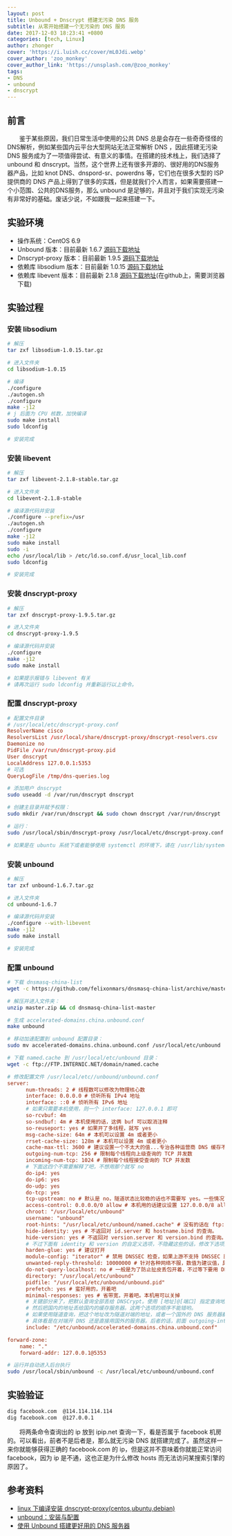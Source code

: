 ```yaml
---
layout: post
title: Unbound + Dnscrypt 搭建无污染 DNS 服务
subtitle: 从零开始搭建一个无污染的 DNS 服务
date: 2017-12-03 18:23:41 +0800
categories: [tech, Linux]
author: zhonger
cover: 'https://i.luish.cc/cover/mL0Jdi.webp'
cover_author: 'zoo_monkey'
cover_author_link: 'https://unsplash.com/@zoo_monkey'
tags:
- DNS
- unbound
- dnscrypt
---
```


## 前言

&emsp;&emsp;鉴于某些原因，我们日常生活中使用的公共 DNS 总是会存在一些奇奇怪怪的DNS解析，例如某些国内云平台大型网站无法正常解析 DNS ，因此搭建无污染 DNS 服务成为了一项值得尝试、有意义的事情。在搭建的技术栈上，我们选择了 unbound 和 dnscrypt。当然，这个世界上还有很多开源的、很好用的DNS服务器产品，比如 knot DNS、dnspord-sr、powerdns 等，它们也在很多大型的 ISP 提供商的 DNS 产品上得到了很多的实践，但是就我们个人而言，如果需要搭建一个小范围、公共的DNS服务，那么 unbound 是足够的，并且对于我们实现无污染有非常好的基础。废话少说，不如跟我一起来搭建一下。

## 实验环境

- 操作系统：CentOS 6.9
- Unbound 版本：目前最新 1.6.7 [源码下载地址](http://unbound.net/downloads/unbound-latest.tar.gz)
- Dnscrypt-proxy 版本：目前最新 1.9.5 [源码下载地址](https://download.dnscrypt.org/dnscrypt-proxy/dnscrypt-proxy-1.9.5.tar.gz)
- 依赖库 libsodium 版本：目前最新 1.0.15 [源码下载地址](https://download.libsodium.org/libsodium/releases/libsodium-1.0.15.tar.gz)
- 依赖库 libevent 版本：目前最新 2.1.8 [源码下载地址](https://github.com/libevent/libevent/releases/download/release-2.1.8-stable/libevent-2.1.8-stable.tar.gz)(在github上，需要浏览器下载)

## 实验过程

### 安装 libsodium

```bash
# 解压 
tar zxf libsodium-1.0.15.tar.gz

# 进入文件夹
cd libsodium-1.0.15

# 编译
./configure
./autogen.sh
./configure
make -j12 
# j 后面为 CPU 核数，加快编译
sudo make install
sudo ldconfig

# 安装完成
```

### 安装 libevent

```bash
# 解压
tar zxf libevent-2.1.8-stable.tar.gz

# 进入文件夹
cd libevent-2.1.8-stable

# 编译源代码并安装
./configure --prefix=/usr
./autogen.sh
./configure
make -j12
sudo make install
sudo -i
echo /usr/local/lib > /etc/ld.so.conf.d/usr_local_lib.conf
sudo ldconfig

# 安装完成
```

### 安装 dnscrypt-proxy

```bash
# 解压
tar zxf dnscrypt-proxy-1.9.5.tar.gz

# 进入文件夹
cd dnscrypt-proxy-1.9.5

# 编译源代码并安装
./configure
make -j12
sudo make install

# 如果提示报错与 libevent 有关
# 请再次运行 sudo ldconfig 并重新运行以上命令。
```

### 配置 dnscrypt-proxy

```conf
# 配置文件目录
# /usr/local/etc/dnscrypt-proxy.conf
ResolverName cisco
ResolversList /usr/local/share/dnscrypt-proxy/dnscrypt-resolvers.csv
Daemonize no
PidFile /var/run/dnscrypt-proxy.pid
User dnscrypt
LocalAddress 127.0.0.1:5353
# 可选
QueryLogFile /tmp/dns-queries.log
```

```bash
# 添加用户 dnscrypt
sudo useadd -d /var/run/dnscrypt dnscrypt

# 创建主目录并赋予权限：
sudo mkdir /var/run/dnscrypt && sudo chown dnscrypt /var/run/dnscrypt

# 运行：
sudo /usr/local/sbin/dnscrypt-proxy /usr/local/etc/dnscrypt-proxy.conf

# 如果是在 ubuntu 系统下或者能够使用 systemctl 的环境下，请在 /usr/lib/systemd/system/dnscrypt-proxy.socket 修改配置，参考资料 3 中所示。
```

### 安装 unbound

```bash
# 解压
tar zxf unbound-1.6.7.tar.gz

# 进入文件夹 
cd unbound-1.6.7

# 编译源代码并安装
./configure --with-libevent
make -j12
sudo make install

# 安装完成
```

### 配置 unbound

```bash
# 下载 dnsmasq-china-list
wget -c https://github.com/felixonmars/dnsmasq-china-list/archive/master.zip

# 解压并进入文件夹：
unzip master.zip && cd dnsmasq-china-list-master

# 生成 accelerated-domains.china.unbound.conf
make unbound

# 移动加速配置到 unbound 配置目录：
sudo mv accelerated-domains.china.unbound.conf /usr/local/etc/unbound

# 下载 named.cache 到 /usr/local/etc/unbound 目录：
wget -c ftp://FTP.INTERNIC.NET/domain/named.cache 
```

```ini
# 修改配置文件 /usr/local/etc//unbound/unbound.conf
server:
      num-threads: 2 # 线程数可以修改为物理核心数
      interface: 0.0.0.0 # 侦听所有 IPv4 地址
      interface: ::0 # 侦听所有 IPv6 地址
      # 如果只需要本机使用，则一个 interface: 127.0.0.1 即可
      so-rcvbuf: 4m
      so-sndbuf: 4m # 本机使用的话，这俩 buf 可以取消注释
      so-reuseport: yes # 如果开了多线程，就写 yes
      msg-cache-size: 64m # 本机可以设置 4m 或者更小
      rrset-cache-size: 128m # 本机可以设置 4m 或者更小
      cache-max-ttl: 3600 # 建议设置一个不太大的值...专治各种运营商 DNS 缓存不服
      outgoing-num-tcp: 256 # 限制每个线程向上级查询的 TCP 并发数
      incoming-num-tcp: 1024 # 限制每个线程接受查询的 TCP 并发数
      # 下面这四个不需要解释了吧，不想用那个就写 no
      do-ip4: yes
      do-ip6: yes
      do-udp: yes
      do-tcp: yes
      tcp-upstream: no # 默认是 no，隧道状态比较稳的话也不需要写 yes。一些情况下强制使用 tcp 连上游的话写 yes
      access-control: 0.0.0.0/0 allow # 本机用的话建议设置 127.0.0.0/8 allow，局域网用适当调整
      chroot: "/usr/local/etc/unbound"
      username: "unbound"
      root-hints: "/usr/local/etc/unbound/named.cache" # 没有的话在 ftp://FTP.INTERNIC.NET/domain/named.cache 下载一份
      hide-identity: yes # 不返回对 id.server 和 hostname.bind 的查询。
      hide-version: yes # 不返回对 version.server 和 version.bind 的查询。
      # 不过下面有 identity 和 version 的自定义选项，不隐藏这些的话，修改下选项还可以卖个萌(´・ω・｀)
      harden-glue: yes # 建议打开
      module-config: "iterator" # 禁用 DNSSEC 检查，如果上游不支持 DNSSEC 就关掉。注意这个选项有可能在其他 include 的文件里
      unwanted-reply-threshold: 10000000 # 针对各种网络不服，数值为建议值，具体可以自己修改看看效果
      do-not-query-localhost: no # 一般是为了防止扯皮丢包开着，不过等下要用 DNSCrypt 所以关掉
      directory: "/usr/local/etc/unbound"
      pidfile: "/usr/local/etc/unbound/unbound.pid"
      prefetch: yes # 蛮好用的，开着吧
      minimal-responses: yes # 省带宽，开着吧。本机用可以关掉
      # 关键部分来了，把默认查询全部丢给 DNSCrypt。使用 [地址]@[端口] 指定查询地址和端口，默认端口 53。
      # 然后把国内的地址丢给国内的缓存服务器。这两个选项的顺序不能错哟。
      # 如果使用隧道查询，把这个地址改为隧道对端的地址，或者一个国外的 DNS 服务器都可以，例如 8.8.8.8。
      # 具体看是在对端开 DNS 还是直接用国外的服务器。后者的话，前面 outgoing-interface 可以直接设置隧道本地端的地址，不过要配合 dnsmasq-china-list 的话，还是写路由表比较合适，否则不够灵活。
      include: "/etc/unbound/accelerated-domains.china.unbound.conf"

forward-zone:
    name: "."
    forward-addr: 127.0.0.1@5353
```

```bash
# 运行并自动进入后台执行
sudo /usr/local/sbin/unbound -c /usr/local/etc/unbound/unbound.conf 
```

## 实验验证

```bash
dig facebook.com  @114.114.114.114
dig facebook.com  @127.0.0.1
```

&emsp;&emsp;将两条命令查询出的 ip 放到 ipip.net 查询一下，看是否属于 facebook 机房的。可以看出，前者不是后者是，那么就无污染 DNS 就搭建完成了。虽然这样一来你就能够获得正确的 facebook.com 的 ip，但是这并不意味着你就能正常访问 facebook，因为 ip 是不通，这也正是为什么修改 hosts 而无法访问某搜索引擎的原因了。

## 参考资料

- [linux 下编译安装 dnscrypt-proxy(centos,ubuntu,debian)](https://03k.org/linux-dnscrypt-proxy.html)
- [unbound：安装与配置](http://blog.csdn.net/guowenyan001/article/details/39048893)
- [使用 Unbound 搭建更好用的 DNS 服务器](https://blog.phoenixlzx.com/2016/04/27/better-dns-with-unbound/)
